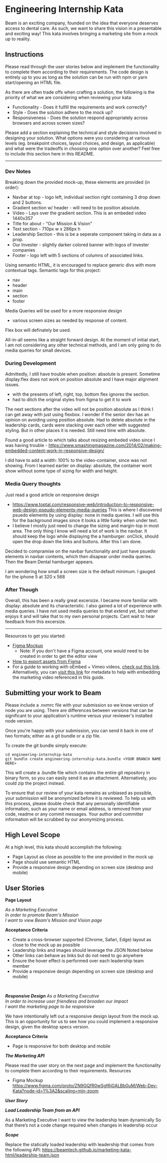 Engineering Internship Kata
=================

Beam is an exciting company, founded on the idea that everyone deserves access to dental care. As such, we want to share this vision in a presentable and exciting way!
This kata involves bringing a marketing site from a mock up to reality.


Instructions
------------
Please read through the user stories below and implement the functionality to complete them according to their requirements. The code design is entirely up to you as long as the solution can be run with npm or yarn start/opening an HTML file.

As there are often trade offs when crafting a solution, the following is the priority of what we are considering when reviewing your kata:
- Functionality - Does it fulfill the requirements and work correctly?
- Style - Does the solution adhere to the mock up?
- Responsiveness - Does the solution respond appropriately across browsers and across screen sizes?

Please add a section explaining the technical and style decisions involved in designing your solution. What options were you considering at various levels (eg. breakpoint choices, layout choices, and design, as applicable) and what were the tradeoffs in choosing one option over another? Feel free to include this section here in this README.

-------------------------------------------
### Dev Notes </b>

Breaking down the provided mock-up, these elements are provided (in order):
-   Navbar at top - logo left, individual section right containing 3 drop down and 2 buttons.
-   Gradient section w/ header - will need to be position absolute.
-   Video - Lays over the gradient section. This is an embeded video 1440x357
-   Title for about - "Our Mission & Vision"
-   Text section - 710px w x 286px h
-   Leadership Section - this is be a seperate component taking in data as a prop.
-   Our Invester - slightly darker colored banner with logos of invester companies
-   Footer - logo left with 5 sections of columns of associated links.

Using semantic HTML, it is encouraged to replace generic divs with more contextual tags. Semantic tags for this project: 
-   nav
-   header
-   main
-   section
-   footer

Media Queries will be used for a more responsive design
- various screen sizes as needed by response of content.

Flex box will definately be used. 

All-in-all seems like a straight forward design. At the moment of initial start, I am not considering any other technical methods, and I am only going to do media queries for small devices.

### During Development

Admittedly, I still have trouble when position: absolute is present. Sometime display:flex does not work on position absolute and I have major alignment issues.
-   with the presents of left, right, top, bottom flex ignores the section.
-   had to ditch the original styles from figma to get it to work

The next sections after the video will not be position absolute as I think I can get away with just using flexbox.
I wonder if the senior dev has an opinion on avoiding using position absolute.
Had to delete absolute in the leadership cards, cards were stacking over each other with suggested styling.
But in other places it is needed. Still need time with absolute.

Found a good article to which talks about resizing embeded video since I was having trouble - https://www.smashingmagazine.com/2014/02/making-embedded-content-work-in-responsive-design/

I did have to add a width: 100% to the video-container, since was not showing. From I learned earlier on display: absolute, the container wont show without some type of sizing for width and height.

### Media Query thoughts
Just read a good article on responsive design 
- https://www.toptal.com/responsive-web/introduction-to-responsive-web-design-pseudo-elements-media-queries
This is where I discovered psuedo elements by using display: none in media queries.
I will use this for the background images since it looks a little funky when under text.
- I believe I mostly just need to change the sizing and margin-top in most area. The only thing I know will need a lot of work is the navbar. It should keep the logo while displaying the a hamburger. onClick, should open the drop down the links and buttons. After this I am done.

Decided to compramise on the navbar functionality and just have psuedo elements in navbar contents, which then disapear under media queries. Then the Beam Dental hamburger appears.

I am wondering how small a screen size is the default minimum. I gauged for the iphone 5 at 320 x 568

### After Though
Overall, this has been a really great excersize. I became more familiar with display: absolute and its characteristic. I also gained a lot of experience with media queries. I have not used media queries to that extend yet, but rather enjoys it and will take that to my own personal projects.
Cant wait to hear feedback from this excersize.





--------------------------------------------

Resources to get you started:

- [Figma Mockup](https://www.figma.com/proto/ZN9GQfR0wSgf6jGALBb0uM/Web-Dev-Kata?node-id=1%3A2&scaling=min-zoom)
    - Note: If you don't have a Figma account, one would need to be created in order to get the editor view
- [How to export assets from Figma](https://help.figma.com/hc/en-us/articles/360040514533-Export-to-PNG-JPG-SVG-or-PDF-with-Export-Settings)
- For a guide to working with oEmbed + Vimeo videos, [check out this link]('https://developer.vimeo.com/api/oembed/videos'). Alternatively, you can [visit this link](https://vimeo.com/api/oembed.json?url=https://vimeo.com/327864855) for metadata to help with embedding the marketing video referenced in this guide.

Submitting your work to Beam
---------------------------------
Please include a .nvmrc file with your submission so we know version of node you are using. There are differences between versions that can be significant to your application's runtime versus your reviewer's installed node version.

Once you're happy with your submission, you can send it back in one of two formats; either as a git bundle or a zip file.

To create the git bundle simply execute:

```shell
cd engineering-internship-kata
git bundle create engineering-internship-kata.bundle <YOUR BRANCH NAME HERE>
```

This will create a .bundle file which contains the entire git repository in binary form, so you can easily send it as an attachment. Alternatively, you could zip the project instead.

To ensure that our review of your kata remains as unbiased as possible, your submission will be anonymized before it is reviewed. To help us with this process, please double check that any personally identifiable information, such as your name or email address, is removed from your code, readme or any commit messages. Your author and committer information will be scrubbed by our anonymizing process.

High Level Scope
--------------------
At a high level, this kata should accomplish the following:
* Page Layout as close as possible to the one provided in the mock up
* Page should use semantic HTML
* Provide a responsive design depending on screen size (desktop and mobile)

User Stories
--------------
**Page Layout**

_As a Marketing Executive_<br>
_In order to promote Beam's Mission_<br>
_I want to view Beam's Mission and Vision page_<br>

**Acceptance Criteria**
* Create a cross-browser supported (Chrome, Safari, Edge) layout as close to the mock up as possible
* Leadership links and images should leverage the JSON Noted below
* Other links can behave as links but do not need to go anywhere
* Ensure the hover effect is performed over each leadership team member
* Provide a responsive design depending on screen size (desktop and mobile)
 
 <br>

***Responsive Design***
_As a Marketing Executive_<br>
_In order to increase user friendless and broaden our impact_<br>
_I want the marketing page to be responsive_<br>

We have intentionally left out a responsive design layout from the mock up. This is an opportunity for us to see how you could implement a responsive design, given the desktop specs version.

**Acceptance Criteria**

* Page is responsive for both desktop and mobile

***The Marketing API***

Please read the user story on the next page and implement the functionality to complete them according to their requirements.
Resources

* Figma Mockup https://www.figma.com/proto/ZN9GQfR0wSgf6jGALBb0uM/Web-Dev-Kata?node-id=1%3A2&scaling=min-zoom


***User Story***

***Load Leadership Team from an API***

As a Marketing Executive I want to view the leadership team dynamically So that there’s not a code change required when changes in leadership occur


***Scope***

Replace the statically loaded leadership with leadership that comes from the following API: https://beamtech.github.io/marketing-kata-html/leadership-team.json

